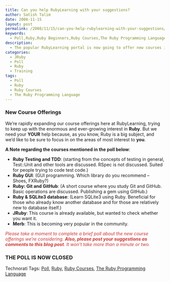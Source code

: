 ```yaml
---
title: Can you help RubyLearning with your suggestions?
author: Satish Talim
date: 2008-11-15
layout: post
permalink: /2008/11/15/can-you-help-rubylearning-with-your-suggestions/
keywords:
  - Poll,Ruby,Ruby Beginners,Ruby Courses,The Ruby Programming Language
description:
  - The popular RubyLearning portal is now going to offer new courses in Ruby.
categories:
  - JRuby
  - Poll
  - Ruby
  - Training
tags:
  - Poll
  - Ruby
  - Ruby Courses
  - The Ruby Programming Language
---
```

<div>
  <h3>
    New Course Offerings
  </h3>
  
  <p class="update">
    We&#8217;re rapidly expanding our course offerings here at RubyLearning, trying to keep up with the enormous and ever-growing interest in <strong>Ruby</strong>. But we need your <b>YOUR</b> help because, as you know, Ruby is a big subject, and we&#8217;d like to be sure to focus in on the areas of most interest to <b>you</b>.
  </p>
  
  <p>
    <strong>A Note regarding the courses mentioned in the poll below</strong>:
  </p>
  
  <ul>
    <li>
      <strong>Ruby Testing and TDD</strong>: (starting from the concepts of testing in general, Test::Unit and other tools are discussed. RSpec is not discussed. Suited for people trying to code test code.)
    </li>
    <li>
      <strong>Ruby GUI</strong>: (GUI programming. Which library do you recommend &#8211; Shoes, FXRuby?)
    </li>
    <li>
      <strong>Ruby: Git and GitHub</strong>: (A short course where you study Git and GitHub. Basic operations are discussed. Publishing a gem using GitHub.)
    </li>
    <li>
      <strong>Ruby & SQLite3 database</strong>: (Learn SQLite3 using Ruby. Beneficial for those who already know another database and for those are relatively new to database itself.)
    </li>
    <li>
      <strong>JRuby</strong>: This course is already available, but wanted to check whether you want it.
    </li>
    <li>
      <strong>Merb</strong>: This is becoming very popular in the community.
    </li>
  </ul>
  
  <p>
    <span style="color:#CC3333;"><em>Please take a moment to complete a brief poll about the new course offerings we&#8217;re considering. <strong>Also, please post your suggestions as comments to this blog post</strong>. It won&#8217;t take more than a minute or two.</em></span>
  </p>
  
  <h3>
    THE POLL IS NOW CLOSED
  </h3>
</div>

Technorati Tags: <a href="http://technorati.com/tag/Poll" rel="tag">Poll</a>, <a href="http://technorati.com/tag/Ruby" rel="tag">Ruby</a>, <a href="http://technorati.com/tag/Ruby+Courses" rel="tag">Ruby Courses</a>, <a href="http://technorati.com/tag/The+Ruby+Programming+Language" rel="tag">The Ruby Programming Language</a>
